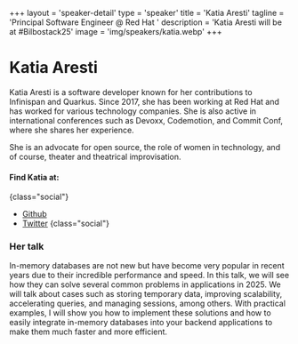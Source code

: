 +++
layout = 'speaker-detail'
type = 'speaker'
title = 'Katia Aresti'
tagline = 'Principal Software Engineer @ Red Hat '
description = 'Katia Aresti will be at #Bilbostack25'
image = 'img/speakers/katia.webp'
+++

# Katia Aresti

Katia Aresti is a software developer known for her contributions to Infinispan and Quarkus. Since 2017, she has been working at Red Hat and has worked for various technology companies. She is also active in international conferences such as Devoxx, Codemotion, and Commit Conf, where she shares her experience.

She is an advocate for open source, the role of women in technology, and of course, theater and theatrical improvisation.

#### Find Katia at:

{class="social"}

- [Github](https://github.com/karesti)
- [Twitter](https://x.com/karesti)
  {class="social"}

### Her talk

In-memory databases are not new but have become very popular in recent years due to their incredible performance and speed. In this talk, we will see how they can solve several common problems in applications in 2025. We will talk about cases such as storing temporary data, improving scalability, accelerating queries, and managing sessions, among others. With practical examples, I will show you how to implement these solutions and how to easily integrate in-memory databases into your backend applications to make them much faster and more efficient.

